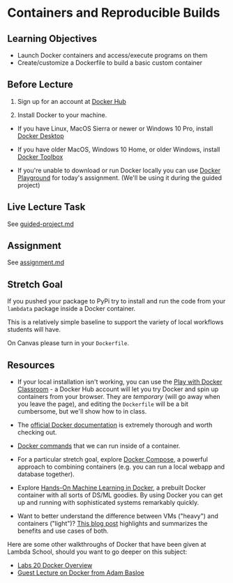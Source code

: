 # Containers and Reproducible Builds

## Learning Objectives

- Launch Docker containers and access/execute programs on them
- Create/customize a Dockerfile to build a basic custom container

## Before Lecture

1) Sign up for an account at
  [Docker Hub](https://hub.docker.com/)

2) Install Docker to your machine.

- If you have Linux, MacOS Sierra or newer or Windows 10 Pro, install
  [Docker Desktop](https://www.docker.com/products/docker-desktop)

- If you have older MacOS, Windows 10 Home, or older Windows, install
  [Docker Toolbox](https://docs.docker.com/toolbox/overview/)

- If you're unable to download or run Docker locally you can use [Docker Playground](labs.play-with-docker.com) for today's assignment. (We'll be using it during the guided project)

## Live Lecture Task

See [guided-project.md](https://github.com/LambdaSchool/DS-Unit-3-Sprint-1-Software-Engineering/blob/main/module3-containers-and-reproducible-builds/assignment.md)

## Assignment

See [assignment.md](https://github.com/LambdaSchool/DS-Unit-3-Sprint-1-Software-Engineering/blob/main/module3-containers-and-reproducible-builds/assignment.md)

## Stretch Goal

If you pushed your package to PyPi try to install and run the code from your `lambdata` package inside a Docker container.

This is a relatively simple baseline to support the variety of local workflows
students will have.

On Canvas please turn in your `Dockerfile`.

## Resources

- If your local installation isn't working, you can use the [Play with Docker
Classroom](https://training.play-with-docker.com/) - a Docker Hub account will
let you try Docker and spin up containers from your browser. They are
*temporary* (will go away when you leave the page), and editing the `Dockerfile`
will be a bit cumbersome, but we'll show how to in class.

- The [official Docker documentation](https://docs.docker.com/) is extremely
thorough and worth checking out.

- [Docker commands](https://docs.docker.com/engine/reference/commandline/docker/) that we can run inside of a container.

- For a particular stretch goal, explore [Docker Compose](https://docs.docker.com/compose/), a powerful approach to
combining containers (e.g. you can run a local webapp and database together).

- Explore [Hands-On Machine Learning in Docker](https://github.com/ageron/handson-ml/tree/master/docker),
a prebuilt Docker container with all sorts of DS/ML goodies. By using Docker you
can get up and running with sophisticated systems remarkably quickly.

- Want to better understand the difference between VMs ("heavy") and containers
("light")? [This blog post](https://www.backblaze.com/blog/vm-vs-containers/)
highlights and summarizes the benefits and use cases of both.

Here are some other walkthroughs of Docker that have been given at Lambda School, should you want to go deeper on this subject:

- [Labs 20 Docker Overview](https://youtu.be/nrzxKL4bsLI)
- [Guest Lecture on Docker from Adam Basloe](https://www.youtube.com/watch?v=kQbDnDsO8MQ&feature=youtu.be)
